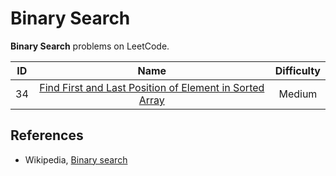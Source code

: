 # Binary Search

**Binary Search** problems on LeetCode.

|  ID   |                                                                       Name                                                                        | Difficulty |
| :---: | :-----------------------------------------------------------------------------------------------------------------------------------------------: | :--------: |
|  34   | [Find First and Last Position of Element in Sorted Array](https://leetcode.com/problems/find-first-and-last-position-of-element-in-sorted-array/) |   Medium   |

## References

* Wikipedia, [Binary search](https://en.wikipedia.org/wiki/Binary_search_algorithm)